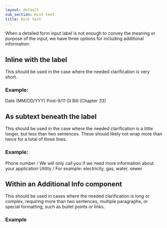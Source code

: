 ```yaml
---
layout: default
sub_section: Hint text
title: Hint text
---
```


When a detailed form input label is not enough to convey the meaning or purpose of the input, we have three options for including additional information:

## Inline with the label 
This should be used in the case where the needed clarification is very short.
### Example:
Date (MM/DD/YYY)
Post-9/11 GI Bill (Chapter 33)

## As subtext beneath the label
This should be used in the case where the needed clarification is a little longer, but less than two sentences. These should likely not wrap more than twice for a total of three lines. 
### Example:
Phone number / We will only call you if we need more information about your application
Utility / For example: electricity, gas, water, sewer

## Within an Additional Info component 
This should be used in cases where the needed clarification is long or complex, requiring more than two sentences, multiple paragraphs, or special formatting, such as bullet points or links.
### Example
